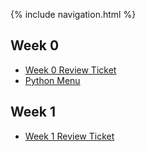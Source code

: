{% include navigation.html %}

## Week 0
- [Week 0 Review Ticket](https://github.com/KhushiB24/khushi12.github.io/issues/1#issue-1170595656)
- [Python Menu](https://replit.com/@KhushiBagri/Python-Menu#main.py)

## Week 1
- [Week 1 Review Ticket](https://github.com/KhushiB24/khushi12.github.io/issues/2#issue-1175832993)

